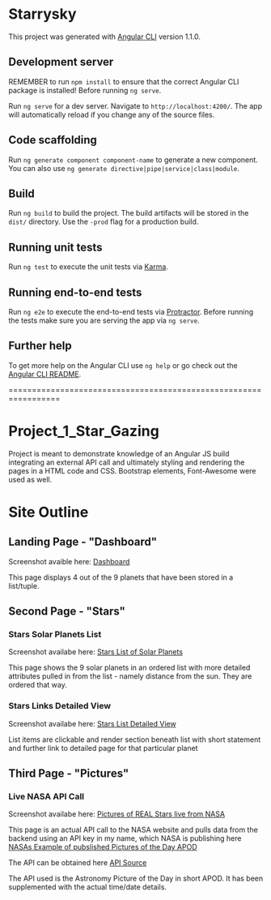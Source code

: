# Starrysky

This project was generated with [Angular CLI](https://github.com/angular/angular-cli) version 1.1.0.

## Development server

REMEMBER to run `npm install` to ensure that the correct Angular CLI package is installed! Before running `ng serve`.

Run `ng serve` for a dev server. Navigate to `http://localhost:4200/`. The app will automatically reload if you change any of the source files.

## Code scaffolding

Run `ng generate component component-name` to generate a new component. You can also use `ng generate directive|pipe|service|class|module`.

## Build

Run `ng build` to build the project. The build artifacts will be stored in the `dist/` directory. Use the `-prod` flag for a production build.

## Running unit tests

Run `ng test` to execute the unit tests via [Karma](https://karma-runner.github.io).

## Running end-to-end tests

Run `ng e2e` to execute the end-to-end tests via [Protractor](http://www.protractortest.org/).
Before running the tests make sure you are serving the app via `ng serve`.

## Further help

To get more help on the Angular CLI use `ng help` or go check out the [Angular CLI README](https://github.com/angular/angular-cli/blob/master/README.md).

=================================================================

# Project_1_Star_Gazing

Project is meant to demonstrate knowledge of an Angular JS build integrating an external API call and ultimately styling and rendering the pages in a HTML code and CSS. Bootstrap elements, Font-Awesome were used as well. 

# Site Outline 

## Landing Page - "Dashboard"

Screenshot avaible here:
[Dashboard](https://www.dropbox.com/s/ghlvc88r048bbsx/Screenshot%202017-06-29%2017.02.09.png?dl=0)

This page displays 4 out of the 9 planets that have been stored in a list/tuple. 

## Second Page - "Stars" 

### Stars Solar Planets List

Screenshot availabe here: 
[Stars List of Solar Planets](https://www.dropbox.com/s/xs550mlxtfu7d6d/Screenshot%202017-06-29%2017.02.15.png?dl=0)


This page shows the 9 solar planets in an ordered list with more detailed attributes pulled in from the list - namely distance from the sun. They are ordered that way. 


### Stars Links Detailed View

Screenshot availabe here: 
[Stars List Detailed View](https://www.dropbox.com/s/sxrny4f6pqw2vvz/Screenshot%202017-06-29%2017.02.42.png?dl=0)

List items are clickable and render section beneath list with short statement and further link to detailed page for that particular planet


## Third Page - "Pictures"

### Live NASA API Call

Screenshot availabe here: 
[Pictures of REAL Stars live from NASA](https://www.dropbox.com/s/yfsig66oujydsph/Screenshot%202017-06-29%2017.02.54.png?dl=0)

This page is an actual API call to the NASA website and pulls data from the backend using an API key in my name, which NASA is publishing here 
[NASAs Example of pubslished Pictures of the Day APOD](https://www.nasa.gov/multimedia/imagegallery/iotd.html)

The API can be obtained here 
[API Source](https://api.nasa.gov/)

The API used is the Astronomy Picture of the Day in short APOD. It has been supplemented with the actual time/date details. 
